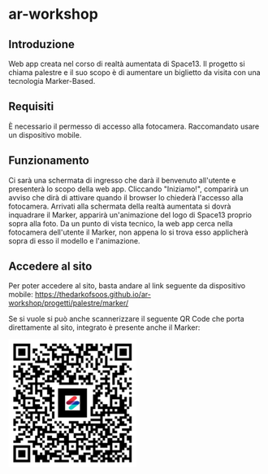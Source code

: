 # ar-workshop
## Introduzione
Web app creata nel corso di realtà aumentata di Space13. Il progetto si chiama palestre e il suo scopo è di aumentare un biglietto da visita con una tecnologia Marker-Based.
## Requisiti
È necessario il permesso di accesso alla fotocamera. Raccomandato usare un dispositivo mobile.
## Funzionamento
Ci sarà una schermata di ingresso che darà il benvenuto all'utente e presenterà lo scopo della web app. Cliccando "Iniziamo!", comparirà un avviso che dirà di attivare quando il browser lo chiederà l'accesso alla fotocamera. Arrivati alla schermata della realtà aumentata si dovrà inquadrare il Marker, apparirà un'animazione del logo di Space13 proprio sopra alla foto. Da un punto di vista tecnico, la web app cerca nella fotocamera dell'utente il Marker, non appena lo si trova esso applicherà sopra di esso il modello e l'animazione. 
## Accedere al sito
Per poter accedere al sito, basta andare al link seguente da dispositivo mobile: https://thedarkofsoos.github.io/ar-workshop/progetti/palestre/marker/

Se si vuole si può anche scannerizzare il seguente QR Code che porta direttamente al sito, integrato è presente anche il Marker:

<img src="https://github.com/TheDarkOfSOOS/ar-workshop/blob/main/progetti/palestre/marker/QRcode.jpg" width="50%">
